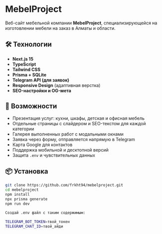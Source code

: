 # MebelProject

Веб-сайт мебельной компании **MebelProject**, специализирующейся на изготовлении мебели на заказ в Алматы и области.

## 🛠️ Технологии

- **Next.js 15**
- **TypeScript**
- **Tailwind CSS**
- **Prisma + SQLite**
- **Telegram API (для заявок)**
- **Responsive Design** (адаптивная верстка)
- **SEO-настройки и OG-мета**

## 🚀 Возможности

- Презентация услуг: кухни, шкафы, детская и офисная мебель
- Отдельные страницы с слайдером и SEO-текстом для каждой категории
- Галерея выполненных работ с модальными окнами
- Заявка через форму, отправляется напрямую в Telegram
- Карта Google для контактов
- Поддержка мобильной и десктопной версий
- Защита `.env` и чувствительных данных



## 📦 Установка

```bash
git clone https://github.com/frkht94/mebelproject.git
cd mebelproject
npm install
npx prisma generate
npm run dev

Создай .env файл с таким содержимым:

TELEGRAM_BOT_TOKEN=твой_токен
TELEGRAM_CHAT_ID=твой_айди